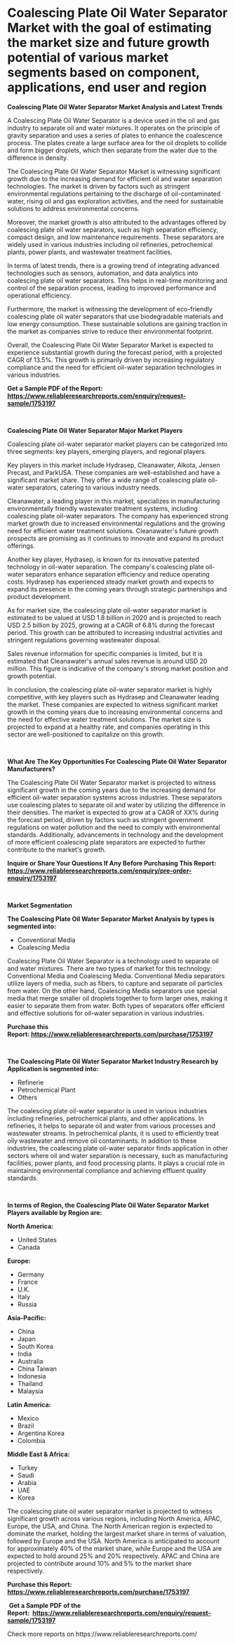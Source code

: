 <p><h1>Coalescing Plate Oil Water Separator Market with the goal of estimating the market size and future growth potential of various market segments based on component, applications, end user and region</h1></p><p><strong>Coalescing Plate Oil Water Separator Market Analysis and Latest Trends</strong></p>
<p><p>A Coalescing Plate Oil Water Separator is a device used in the oil and gas industry to separate oil and water mixtures. It operates on the principle of gravity separation and uses a series of plates to enhance the coalescence process. The plates create a large surface area for the oil droplets to collide and form bigger droplets, which then separate from the water due to the difference in density.</p><p>The Coalescing Plate Oil Water Separator Market is witnessing significant growth due to the increasing demand for efficient oil and water separation technologies. The market is driven by factors such as stringent environmental regulations pertaining to the discharge of oil-contaminated water, rising oil and gas exploration activities, and the need for sustainable solutions to address environmental concerns.</p><p>Moreover, the market growth is also attributed to the advantages offered by coalescing plate oil water separators, such as high separation efficiency, compact design, and low maintenance requirements. These separators are widely used in various industries including oil refineries, petrochemical plants, power plants, and wastewater treatment facilities.</p><p>In terms of latest trends, there is a growing trend of integrating advanced technologies such as sensors, automation, and data analytics into coalescing plate oil water separators. This helps in real-time monitoring and control of the separation process, leading to improved performance and operational efficiency.</p><p>Furthermore, the market is witnessing the development of eco-friendly coalescing plate oil water separators that use biodegradable materials and low energy consumption. These sustainable solutions are gaining traction in the market as companies strive to reduce their environmental footprint.</p><p>Overall, the Coalescing Plate Oil Water Separator Market is expected to experience substantial growth during the forecast period, with a projected CAGR of 13.5%. This growth is primarily driven by increasing regulatory compliance and the need for efficient oil-water separation technologies in various industries.</p></p>
<p><strong>Get a Sample PDF of the Report:&nbsp; <a href="https://www.reliableresearchreports.com/enquiry/request-sample/1753197">https://www.reliableresearchreports.com/enquiry/request-sample/1753197</a></strong></p>
<p>&nbsp;</p>
<p><strong>Coalescing Plate Oil Water Separator Major Market Players</strong></p>
<p><p>Coalescing plate oil-water separator market players can be categorized into three segments: key players, emerging players, and regional players.</p><p>Key players in this market include Hydrasep, Cleanawater, Alkota, Jensen Precast, and ParkUSA. These companies are well-established and have a significant market share. They offer a wide range of coalescing plate oil-water separators, catering to various industry needs.</p><p>Cleanawater, a leading player in this market, specializes in manufacturing environmentally friendly wastewater treatment systems, including coalescing plate oil-water separators. The company has experienced strong market growth due to increased environmental regulations and the growing need for efficient water treatment solutions. Cleanawater's future growth prospects are promising as it continues to innovate and expand its product offerings.</p><p>Another key player, Hydrasep, is known for its innovative patented technology in oil-water separation. The company's coalescing plate oil-water separators enhance separation efficiency and reduce operating costs. Hydrasep has experienced steady market growth and expects to expand its presence in the coming years through strategic partnerships and product development.</p><p>As for market size, the coalescing plate oil-water separator market is estimated to be valued at USD 1.8 billion in 2020 and is projected to reach USD 2.5 billion by 2025, growing at a CAGR of 6.8% during the forecast period. This growth can be attributed to increasing industrial activities and stringent regulations governing wastewater disposal.</p><p>Sales revenue information for specific companies is limited, but it is estimated that Cleanawater's annual sales revenue is around USD 20 million. This figure is indicative of the company's strong market position and growth potential.</p><p>In conclusion, the coalescing plate oil-water separator market is highly competitive, with key players such as Hydrasep and Cleanawater leading the market. These companies are expected to witness significant market growth in the coming years due to increasing environmental concerns and the need for effective water treatment solutions. The market size is projected to expand at a healthy rate, and companies operating in this sector are well-positioned to capitalize on this growth.</p></p>
<p>&nbsp;</p>
<p><strong>What Are The Key Opportunities For Coalescing Plate Oil Water Separator Manufacturers?</strong></p>
<p><p>The Coalescing Plate Oil Water Separator market is projected to witness significant growth in the coming years due to the increasing demand for efficient oil-water separation systems across industries. These separators use coalescing plates to separate oil and water by utilizing the difference in their densities. The market is expected to grow at a CAGR of XX% during the forecast period, driven by factors such as stringent government regulations on water pollution and the need to comply with environmental standards. Additionally, advancements in technology and the development of more efficient coalescing plate separators are expected to further contribute to the market's growth.</p></p>
<p><strong>Inquire or Share Your Questions If Any Before Purchasing This Report: <a href="https://www.reliableresearchreports.com/enquiry/pre-order-enquiry/1753197">https://www.reliableresearchreports.com/enquiry/pre-order-enquiry/1753197</a></strong></p>
<p>&nbsp;</p>
<p><strong>Market Segmentation</strong></p>
<p><strong>The Coalescing Plate Oil Water Separator Market Analysis by types is segmented into:</strong></p>
<p><ul><li>Conventional Media</li><li>Coalescing Media</li></ul></p>
<p><p>Coalescing Plate Oil Water Separator is a technology used to separate oil and water mixtures. There are two types of market for this technology: Conventional Media and Coalescing Media. Conventional Media separators utilize layers of media, such as fibers, to capture and separate oil particles from water. On the other hand, Coalescing Media separators use special media that merge smaller oil droplets together to form larger ones, making it easier to separate them from water. Both types of separators offer efficient and effective solutions for oil-water separation in various industries.</p></p>
<p><strong>Purchase this Report:&nbsp;<a href="https://www.reliableresearchreports.com/purchase/1753197">https://www.reliableresearchreports.com/purchase/1753197</a></strong></p>
<p>&nbsp;</p>
<p><strong>The Coalescing Plate Oil Water Separator Market Industry Research by Application is segmented into:</strong></p>
<p><ul><li>Refinerie</li><li>Petrochemical Plant</li><li>Others</li></ul></p>
<p><p>The coalescing plate oil-water separator is used in various industries including refineries, petrochemical plants, and other applications. In refineries, it helps to separate oil and water from various processes and wastewater streams. In petrochemical plants, it is used to efficiently treat oily wastewater and remove oil contaminants. In addition to these industries, the coalescing plate oil-water separator finds application in other sectors where oil and water separation is necessary, such as manufacturing facilities, power plants, and food processing plants. It plays a crucial role in maintaining environmental compliance and achieving effluent quality standards.</p></p>
<p>&nbsp;</p>
<p><strong>In terms of Region, the Coalescing Plate Oil Water Separator Market Players available by Region are:</strong></p>
<p>
    <p> <strong> North America: </strong>
        <ul>
            <li>United States</li>
            <li>Canada</li>
        </ul>
        </p> 
    <p> <strong> Europe: </strong>
        <ul>
            <li>Germany</li>
            <li>France</li>
            <li>U.K.</li>
            <li>Italy</li>
            <li>Russia</li>
        </ul>
        </p> 
    <p> <strong> Asia-Pacific: </strong>
        <ul>
            <li>China</li>
            <li>Japan</li>
            <li>South Korea</li>
            <li>India</li>
            <li>Australia</li>
            <li>China Taiwan</li>
            <li>Indonesia</li>
            <li>Thailand</li>
            <li>Malaysia</li>
        </ul>
        </p> 
    <p> <strong> Latin America: </strong>
        <ul>
            <li>Mexico</li>
            <li>Brazil</li>
            <li>Argentina Korea</li>
            <li>Colombia</li>
        </ul>
        </p> 
    <p> <strong> Middle East & Africa: </strong>
        <ul>
            <li>Turkey</li>
            <li>Saudi</li>
            <li>Arabia</li>
            <li>UAE</li>
            <li>Korea</li>
        </ul>
    </p>
    </p>
<p><p>The coalescing plate oil water separator market is projected to witness significant growth across various regions, including North America, APAC, Europe, the USA, and China. The North American region is expected to dominate the market, holding the largest market share in terms of valuation, followed by Europe and the USA. North America is anticipated to account for approximately 40% of the market share, while Europe and the USA are expected to hold around 25% and 20% respectively. APAC and China are projected to contribute around 10% and 5% to the market share respectively.</p></p>
<p><strong>Purchase this Report: <a href="https://www.reliableresearchreports.com/purchase/1753197">https://www.reliableresearchreports.com/purchase/1753197</a></strong></p>
<p>&nbsp;<strong>Get a Sample PDF of the Report:&nbsp;&nbsp;<a href="https://www.reliableresearchreports.com/enquiry/request-sample/1753197">https://www.reliableresearchreports.com/enquiry/request-sample/1753197</a></strong></p>
<p><strong></strong></p>
<p>Check more reports on https://www.reliableresearchreports.com/</p>